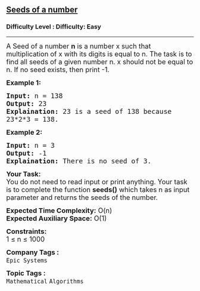 <h2><a href="https://www.geeksforgeeks.org/problems/seeds-of-a-number5156/1?page=10&status=unsolved&sortBy=accuracy">Seeds of a number</a></h2><h3>Difficulty Level : Difficulty: Easy</h3><hr><div class="problems_problem_content__Xm_eO"><p><span style="font-size:18px">A Seed of a number <strong>n</strong> is a number x such that multiplication of x with its digits is equal to n. The task is to find all seeds of a given number n. x&nbsp;should not be equal to n.&nbsp;If no seed exists, then print -1.</span></p>

<p><strong><span style="font-size:18px">Example 1:</span></strong></p>

<pre><span style="font-size:18px"><strong>Input:</strong> n = 138
<strong>Output:</strong> 23
<strong>Explaination:</strong> 23 is a seed of 138 because 
23*2*3 = 138.</span></pre>

<p><strong><span style="font-size:18px">Example 2:</span></strong></p>

<pre><span style="font-size:18px"><strong>Input:</strong> n = 3
<strong>Output:</strong> -1
<strong>Explaination:</strong> There is no seed of 3.</span></pre>

<p><span style="font-size:18px"><strong>Your Task:</strong><br>
You do not need to read input or print anything. Your task is to complete the function <strong>seeds()</strong> which takes n as input parameter and returns the seeds of the number.</span></p>

<p><span style="font-size:18px"><strong>Expected Time Complexity:</strong> O(n)<br>
<strong>Expected Auxiliary Space:</strong> O(1)</span></p>

<p><span style="font-size:18px"><strong>Constraints:</strong><br>
1 ≤ n ≤ 1000</span></p>
</div><p><span style=font-size:18px><strong>Company Tags : </strong><br><code>Epic Systems</code>&nbsp;<br><p><span style=font-size:18px><strong>Topic Tags : </strong><br><code>Mathematical</code>&nbsp;<code>Algorithms</code>&nbsp;